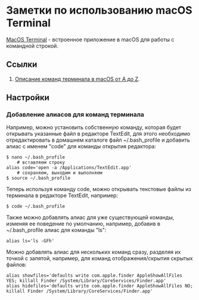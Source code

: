# Заметки по использованию macOS Terminal

[MacOS Terminal](https://support.apple.com/ru-ru/guide/terminal/welcome/mac) - встроенное приложение в macOS для работы с командной строкой.

<!--ts-->
<!--te-->

## Ссылки

1. [Описание команд терминала в macOS от A до Z](http://osxh.ru/content/spisok-terminalnyh-komand-os-x).

## Настройки

<a id="alias"></a>
### Добавление алиасов для команд терминала
	
Например, можно установить собственную команду, которая будет открывать указанные файл в редакторе TextEdit, для этого необходимо отредактировать в домашнем каталоге файл ~/.bash_profile и добавить алиас с именем "code" для команды открытия редактора:

	$ nano ~/.bash_profile
		# вставляем строку
	alias code='open -a /Applications/TextEdit.app'
		# сохраняем, выходим и выполняем	
	$ source ~/.bash_profile
	
Теперь используя команду code, можно открывать текстовые файлы из терминала в редакторе TextEdit, например:

	$ code ~/.bash_profile

Также можно добавлять алиас для уже существующей команды, изменяя ее поведение по умолчанию, например, добавив в ~/.bash_profile алиас для команды "ls":

	alias ls='ls -GFh'

Можно добавлять алиас для нескольких команд сразу, разделяя их точкой с запятой, например, для команд отображения/скрытия скрытых файлов:

	alias showfiles='defaults write com.apple.finder AppleShowAllFiles YES; killall Finder /System/Library/CoreServices/Finder.app'
	alias hidefiles='defaults write com.apple.finder AppleShowAllFiles NO; killall Finder /System/Library/CoreServices/Finder.app'